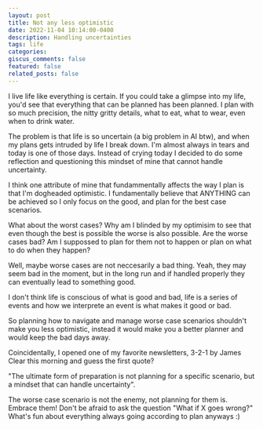 ```yaml
---
layout: post
title: Not any less optimistic
date: 2022-11-04 10:14:00-0400
description: Handling uncertainties
tags: life
categories:
giscus_comments: false
featured: false
related_posts: false
---
```


I live life like everything is certain. If you could take a glimpse into my life, you'd see that everything that can be planned has been planned. I plan with so much precision, the nitty gritty details, what to eat, what to wear, even when to drink water.

The problem is that life is so uncertain (a big problem in AI btw), and when my plans gets intruded by life I break down. I'm almost always in tears and today is one of those days. Instead of crying today I decided to do some reflection and questioning this mindset of mine that cannot handle uncertainty.

I think one attribute of mine that fundammentally affects the way I plan is that I'm dogheaded optimistic. I fundamentally believe that ANYTHING can be achieved so I only focus on the good, and plan for the best case scenarios.

What about the worst cases? Why am I blinded by my optimisim to see that even though the best is possible the worse is also possible. Are the worse cases bad? Am I suppossed to plan for them not to happen or plan on what to do when they happen?

Well, maybe worse cases are not neccesarily a bad thing. Yeah, they may seem bad in the moment, but in the long run and if handled properly they can eventually lead to something good.

I don't think life is conscious of what is good and bad, life is a series of events and how we interprete an event is what makes it good or bad.

So planning how to navigate and manage worse case scenarios shouldn't make you less optimistic, instead it would make you a better planner and would keep the bad days away.

Coincidentally, I opened one of my favorite newsletters, 3-2-1 by James Clear this morning and guess the first quote?

"The ultimate form of preparation is not planning for a specific scenario, but a mindset that can handle uncertainty".

The worse case scenario is not the enemy, not planning for them is. Embrace them! Don't be afraid to ask the question "What if X goes wrong?" What's fun about everything always going according to plan anyways :)